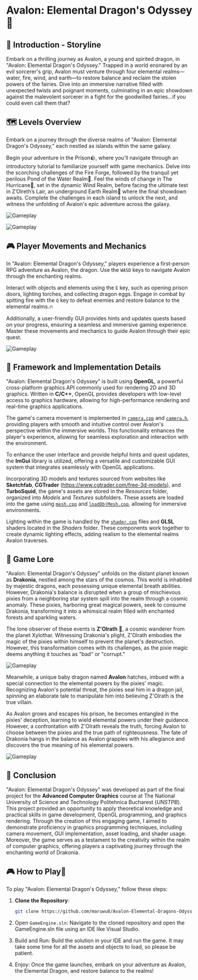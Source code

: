 # Avalon: Elemental Dragon's Odyssey🐉

## :rocket: Introduction - Storyline

Embark on a thrilling journey as Avalon, a young and spirited dragon, in "Avalon: Elemental Dragon's Odyssey." Trapped in a world ensnared by an evil sorcerer's grip, Avalon must venture through four elemental realms—water, fire, wind, and earth—to restore balance and reclaim the stolen powers of the fairies. 
Dive into an immersive narrative filled with unexpected twists and poignant moments, culminating in an epic showdown against the malevolent sorcerer in a fight for the goodwilled fairies...if you could even call them that?

## :world_map: Levels Overview

Embark on a journey through the diverse realms of "Avalon: Elemental Dragon's Odyssey," each nestled as islands within the same galaxy. 

Begin your adventure in the Prison🪨, where you'll navigate through an introductory tutorial to familiarize yourself with game mechanics. Delve into the scorching challenges of the Fire Forge, followed by the tranquil yet perilous Pond of the Water Realm🌊.
Feel the winds of change in The Hurricane💨, set in the dynamic Wind Realm, before facing the ultimate test in Z’Olreth’s Lair, an underground Earth Realm🌱 where the final showdown awaits. Complete the challenges in each island to unlock the next, and witness the unfolding of Avalon's epic adventure across the galaxy.


![Gameplay](gameplay/AvalonPic1.png)


![Gameplay](gameplay/AvalonPic2.png)


## :video_game: Player Movements and Mechanics

In "Avalon: Elemental Dragon's Odyssey," players experience a first-person RPG adventure as Avalon, the dragon. Use the `WASD` keys to navigate Avalon through the enchanting realms. 

Interact with objects and elements using the `E` key, such as opening prison doors, lighting torches, and collecting dragon eggs. 
Engage in combat by spitting fire with the `Q` key to defeat enemies and restore balance to the elemental realms.🔥

Additionally, a user-friendly GUI provides hints and updates quests based on your progress, ensuring a seamless and immersive gaming experience. Master these movements and mechanics to guide Avalon through their epic quest.

![Gameplay](gameplay/AvalonPic3.png)

## :wrench: Framework and Implementation Details

"Avalon: Elemental Dragon's Odyssey" is built using **OpenGL**, a powerful cross-platform graphics API commonly used for rendering 2D and 3D graphics. Written in **C/C++**, OpenGL provides developers with low-level access to graphics hardware, allowing for high-performance rendering and real-time graphics applications.

The game's camera movement is implemented in [`camera.cpp`](GameEngine/Camera) and [`camera.h`](GameEngine/Camera), providing players with smooth and intuitive control over Avalon's perspective within the immersive worlds. This functionality enhances the player's experience, allowing for seamless exploration and interaction with the environment.

To enhance the user interface and provide helpful hints and quest updates, the **ImGui** library is utilized, offering a versatile and customizable GUI system that integrates seamlessly with OpenGL applications.

Incorporating 3D models and textures sourced from websites like **Sketchfab**, **CGTrader** (https://www.cgtrader.com/free-3d-models), and **TurboSquid**, the game's assets are stored in the *Resources* folder, organized into *Models* and *Textures* subfolders. These assets are loaded into the game using [`mesh.cpp`](GameEngine/Model%20Loading) and [`loadObjMesh.cpp`](GameEngine/"Model%20Loading"), allowing for immersive environments.

Lighting within the game is handled by the [`shader.cpp`](GameEngine/Shaders) files and **GLSL** shaders located in the *Shaders* folder. These components work together to create dynamic lighting effects, adding realism to the elemental realms Avalon traverses.

## :book: Game Lore

"Avalon: Elemental Dragon's Odyssey" unfolds on the distant planet known as **Drakonia**, nestled among the stars of the cosmos. This world is inhabited by majestic dragons, each possessing unique elemental breath abilities. However, Drakonia's balance is disrupted when a group of mischievous pixies from a neighboring star system spill into the realm through a cosmic anomaly. These pixies, harboring great magical powers, seek to consume Drakonia, transforming it into a whimsical realm filled with enchanted forests and sparkling waters.

The lone observer of these events is **Z'Olrath** 🔮, a cosmic wanderer from the planet Xylothar. Witnessing Drakonia's plight, Z'Olrath embodies the magic of the pixies within himself to prevent the planet's destruction. However, this transformation comes with its challenges, as the pixie magic deems anything it touches as "bad" or "corrupt."


![Gameplay](gameplay/AvalonPic4.png)


Meanwhile, a unique baby dragon named **Avalon** hatches, imbued with a special connection to the elemental powers by the pixies' magic. Recognizing Avalon's potential threat, the pixies seal him in a dragon jail, spinning an elaborate tale to manipulate him into believing Z'Olrath is the true villain.

As Avalon grows and escapes his prison, he becomes entangled in the pixies' deception, learning to wield elemental powers under their guidance. However, a confrontation with Z'Olrath reveals the truth, forcing Avalon to choose between the pixies and the true path of righteousness. The fate of Drakonia hangs in the balance as Avalon grapples with his allegiance and discovers the true meaning of his elemental powers.


![Gameplay](gameplay/AvalonPic5.png)


## :mega: Conclusion

"Avalon: Elemental Dragon's Odyssey" was developed as part of the final project for the **Advanced Computer Graphics** course at The National University of Science and Technology Politehnica Bucharest (*UNSTPB*). This project provided an opportunity to apply theoretical knowledge and practical skills in game development, OpenGL programming, and graphics rendering. Through the creation of this engaging game, I aimed to demonstrate proficiency in graphics programming techniques, including camera movement, GUI implementation, asset loading, and shader usage. Moreover, the game serves as a testament to the creativity within the realm of computer graphics, offering players a captivating journey through the enchanting world of Drakonia.

## :video_game: How to Play🐲

To play "Avalon: Elemental Dragon's Odyssey," follow these steps:

1. **Clone the Repository**: 
   ```bash
   git clone https://github.com/maruwu8/Avalon-Elemental-Dragons-Odyssey-RPG-Game.git
   
2. Open `GameEngine.sln`: Navigate to the cloned repository and open the GameEngine.sln file using an IDE like Visual Studio.

3. Build and Run: Build the solution in your IDE and run the game. It may take some time for all the assets and objects to load, so please be patient.

4. Enjoy: Once the game launches, embark on your adventure as Avalon, the Elemental Dragon, and restore balance to the realms!
